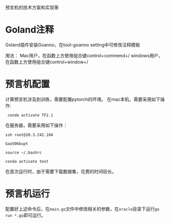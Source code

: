 预言机的技术方案和实现等

# Goland注释
Goland插件安装Goanno，在tool-goanno setting中可修改注释模板

用法：
Mac用户，在函数上方使用组合键control+commend+/
windows用户，在函数上方使用组合键control+window+/

# 预言机配置

计算预言机涉及到训练，需要配置pytorch的环境。
在mac本机，需要采用如下操作:
``` 
 conda activate TF2.1
```
在服务器，需要采用如下操作：
``` 
ssh root@10.3.242.104

Gao506bupt

source ~/.bashrc

conda activate test
```

在首次运行时，由于需要下载数据集，花费的时间较长。

# 预言机运行
配置好上述命令后，在`main.go`文件中修改相关的参数，在`oracle`目录下运行`go run *.go`即可运行。